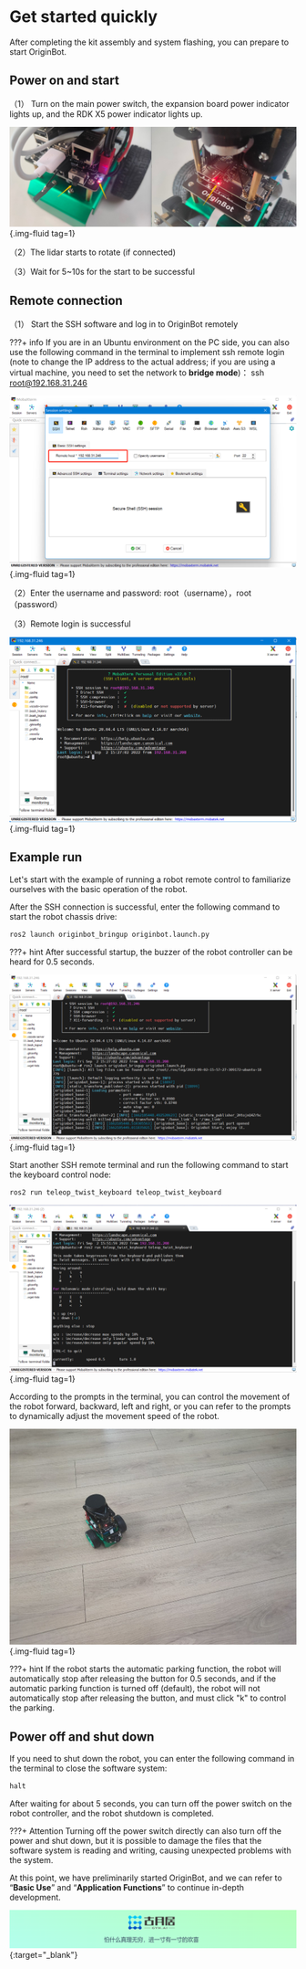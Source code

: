 # **Get started quickly**

After completing the kit assembly and system flashing, you can prepare to start OriginBot.

<!-- <iframe
  src="//player.bilibili.com/player.html?aid=516658213&bvid=BV1eg411a7A9&cid=866084308&page=8&autoplay=0"
  scrolling="no"
  border="0"
  width="800px"
  height="460px"
  frameborder="no"
  framespacing="0"
  allowfullscreen="true"
>
</iframe> -->



## **Power on and start**

（1） Turn on the main power switch, the expansion board power indicator lights up, and the RDK X5 power indicator lights up.

![image-20220902154832754](../../assets/img/easy_start/image-20220902154832754.jpg){.img-fluid tag=1}

（2）The lidar starts to rotate (if connected)

（3）Wait for 5~10s for the start to be successful


## **Remote connection**

（1） Start the SSH software and log in to OriginBot remotely

???+ info
    If you are in an Ubuntu environment on the PC side, you can also use the following command in the terminal to implement ssh remote login (note to change the IP address to the actual address; if you are using a virtual machine, you need to set the network to **bridge mode**)：
    ssh root@192.168.31.246

  

![image-20220902155122903](../../assets/img/easy_start/image-20220902155122903.png){.img-fluid tag=1}



（2）Enter the username and password: root（username），root（password）

（3）Remote login is successful

![image-20220902155325842](../../assets/img/easy_start/image-20220902155325842.png){.img-fluid tag=1}



## **Example run**

Let's start with the example of running a robot remote control to familiarize ourselves with the basic operation of the robot.



After the SSH connection is successful, enter the following command to start the robot chassis drive:

```bash
ros2 launch originbot_bringup originbot.launch.py
```

???+ hint
    After successful startup, the buzzer of the robot controller can be heard for 0.5 seconds.

![image-20220902155741884](../../assets/img/easy_start/image-20220902155741884.png){.img-fluid tag=1}



Start another SSH remote terminal and run the following command to start the keyboard control node:

```bash
ros2 run teleop_twist_keyboard teleop_twist_keyboard
```

![image-20220902160009166](../../assets/img/easy_start/image-20220902160009166.png){.img-fluid tag=1}



According to the prompts in the terminal, you can control the movement of the robot forward, backward, left and right, or you can refer to the prompts to dynamically adjust the movement speed of the robot.

![2995580f9fc5123d2cdab7dc9b225fc](../../assets/img/easy_start/2995580f9fc5123d2cdab7dc9b225fc.jpg){.img-fluid tag=1}

???+ hint
    If the robot starts the automatic parking function, the robot will automatically stop after releasing the button for 0.5 seconds, and if the automatic parking function is turned off (default), the robot will not automatically stop after releasing the button, and must click "k" to control the parking.



## **Power off and shut down**

If you need to shut down the robot, you can enter the following command in the terminal to close the software system:

```bash
halt
```



After waiting for about 5 seconds, you can turn off the power switch on the robot controller, and the robot shutdown is completed.



???+ Attention
    Turning off the power switch directly can also turn off the power and shut down, but it is possible to damage the files that the software system is reading and writing, causing unexpected problems with the system.



At this point, we have preliminarily started OriginBot, and we can refer to “**Basic Use**” and “**Application Functions**” to continue in-depth development.



[![图片1](../../assets/img/footer.png)](https://www.guyuehome.com/){:target="_blank"}

